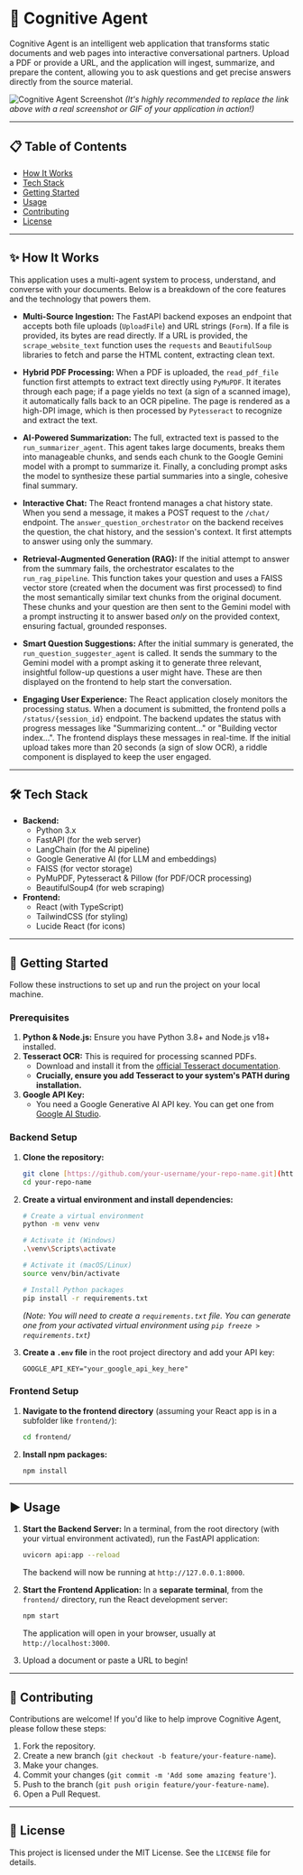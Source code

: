 # 🧠 Cognitive Agent

Cognitive Agent is an intelligent web application that transforms static documents and web pages into interactive conversational partners. Upload a PDF or provide a URL, and the application will ingest, summarize, and prepare the content, allowing you to ask questions and get precise answers directly from the source material.

![Cognitive Agent Screenshot](https://drive.google.com/file/d/19AmolhbVsfZctNXSI9gc94ZRxPYJww4E/view?usp=sharing)
*(It's highly recommended to replace the link above with a real screenshot or GIF of your application in action!)*

---

## 📋 Table of Contents

* [How It Works](#-how-it-works)
* [Tech Stack](#-tech-stack)
* [Getting Started](#-getting-started)
* [Usage](#-usage)
* [Contributing](#-contributing)
* [License](#-license)

---

## ✨ How It Works

This application uses a multi-agent system to process, understand, and converse with your documents. Below is a breakdown of the core features and the technology that powers them.

* **Multi-Source Ingestion:** The FastAPI backend exposes an endpoint that accepts both file uploads (`UploadFile`) and URL strings (`Form`). If a file is provided, its bytes are read directly. If a URL is provided, the `scrape_website_text` function uses the `requests` and `BeautifulSoup` libraries to fetch and parse the HTML content, extracting clean text.

* **Hybrid PDF Processing:** When a PDF is uploaded, the `read_pdf_file` function first attempts to extract text directly using `PyMuPDF`. It iterates through each page; if a page yields no text (a sign of a scanned image), it automatically falls back to an OCR pipeline. The page is rendered as a high-DPI image, which is then processed by `Pytesseract` to recognize and extract the text.

* **AI-Powered Summarization:** The full, extracted text is passed to the `run_summarizer_agent`. This agent takes large documents, breaks them into manageable chunks, and sends each chunk to the Google Gemini model with a prompt to summarize it. Finally, a concluding prompt asks the model to synthesize these partial summaries into a single, cohesive final summary.

* **Interactive Chat:** The React frontend manages a chat history state. When you send a message, it makes a POST request to the `/chat/` endpoint. The `answer_question_orchestrator` on the backend receives the question, the chat history, and the session's context. It first attempts to answer using only the summary.

* **Retrieval-Augmented Generation (RAG):** If the initial attempt to answer from the summary fails, the orchestrator escalates to the `run_rag_pipeline`. This function takes your question and uses a FAISS vector store (created when the document was first processed) to find the most semantically similar text chunks from the original document. These chunks and your question are then sent to the Gemini model with a prompt instructing it to answer based *only* on the provided context, ensuring factual, grounded responses.

* **Smart Question Suggestions:** After the initial summary is generated, the `run_question_suggester_agent` is called. It sends the summary to the Gemini model with a prompt asking it to generate three relevant, insightful follow-up questions a user might have. These are then displayed on the frontend to help start the conversation.

* **Engaging User Experience:** The React application closely monitors the processing status. When a document is submitted, the frontend polls a `/status/{session_id}` endpoint. The backend updates the status with progress messages like "Summarizing content…" or "Building vector index…". The frontend displays these messages in real-time. If the initial upload takes more than 20 seconds (a sign of slow OCR), a riddle component is displayed to keep the user engaged.

---

## 🛠️ Tech Stack

* **Backend:**
    * Python 3.x
    * FastAPI (for the web server)
    * LangChain (for the AI pipeline)
    * Google Generative AI (for LLM and embeddings)
    * FAISS (for vector storage)
    * PyMuPDF, Pytesseract & Pillow (for PDF/OCR processing)
    * BeautifulSoup4 (for web scraping)
* **Frontend:**
    * React (with TypeScript)
    * TailwindCSS (for styling)
    * Lucide React (for icons)

---

## 🚀 Getting Started

Follow these instructions to set up and run the project on your local machine.

### Prerequisites

1.  **Python & Node.js:** Ensure you have Python 3.8+ and Node.js v18+ installed.
2.  **Tesseract OCR:** This is required for processing scanned PDFs.
    * Download and install it from the [official Tesseract documentation](https://tesseract-ocr.github.io/tessdoc/Installation.html).
    * **Crucially, ensure you add Tesseract to your system's PATH during installation.**
3.  **Google API Key:**
    * You need a Google Generative AI API key. You can get one from [Google AI Studio](https://aistudio.google.com/app/apikey).

### Backend Setup

1.  **Clone the repository:**
    ```bash
    git clone [https://github.com/your-username/your-repo-name.git](https://github.com/your-username/your-repo-name.git)
    cd your-repo-name
    ```

2.  **Create a virtual environment and install dependencies:**
    ```bash
    # Create a virtual environment
    python -m venv venv

    # Activate it (Windows)
    .\venv\Scripts\activate

    # Activate it (macOS/Linux)
    source venv/bin/activate

    # Install Python packages
    pip install -r requirements.txt
    ```
    *(Note: You will need to create a `requirements.txt` file. You can generate one from your activated virtual environment using `pip freeze > requirements.txt`)*

3.  **Create a `.env` file** in the root project directory and add your API key:
    ```
    GOOGLE_API_KEY="your_google_api_key_here"
    ```

### Frontend Setup

1.  **Navigate to the frontend directory** (assuming your React app is in a subfolder like `frontend/`):
    ```bash
    cd frontend/
    ```

2.  **Install npm packages:**
    ```bash
    npm install
    ```

---

## ▶️ Usage

1.  **Start the Backend Server:**
    In a terminal, from the root directory (with your virtual environment activated), run the FastAPI application:
    ```bash
    uvicorn api:app --reload
    ```
    The backend will now be running at `http://127.0.0.1:8000`.

2.  **Start the Frontend Application:**
    In a **separate terminal**, from the `frontend/` directory, run the React development server:
    ```bash
    npm start
    ```
    The application will open in your browser, usually at `http://localhost:3000`.

3.  Upload a document or paste a URL to begin!

---

## 🤝 Contributing

Contributions are welcome! If you'd like to help improve Cognitive Agent, please follow these steps:

1.  Fork the repository.
2.  Create a new branch (`git checkout -b feature/your-feature-name`).
3.  Make your changes.
4.  Commit your changes (`git commit -m 'Add some amazing feature'`).
5.  Push to the branch (`git push origin feature/your-feature-name`).
6.  Open a Pull Request.

---

## 📜 License

This project is licensed under the MIT License. See the `LICENSE` file for details.

